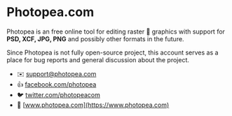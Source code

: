 # Photopea.com

Photopea is an free online tool for editing raster :art: graphics with support for **PSD, XCF, JPG, PNG** and possibly other formats in the future.

Since Photopea is not fully open-source project, this account serves as a place for bug reports and general discussion about the project.

- :envelope: support@photopea.com
- :thumbsup: [facebook.com/photopea](https://facebook.com/photopea)
- :bird: [twitter.com/photopeacom](https://twitter.com/photopeacom)
- :tada: [www.photopea.com](https://www.photopea.com)
